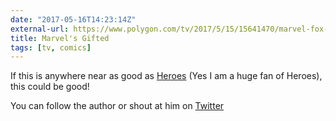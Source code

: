 ```yaml
---
date: "2017-05-16T14:23:14Z"
external-url: https://www.polygon.com/tv/2017/5/15/15641470/marvel-fox-gifted-xmen-heroes
title: Marvel's Gifted
tags: [tv, comics]
---
```


If this is anywhere near as good as [Heroes](https://en.wikipedia.org/wiki/Heroes_(TV_series)) (Yes I am a huge fan of Heroes), this could be good!

You can follow the author or shout at him on [Twitter](https://twitter.com/abijango)
